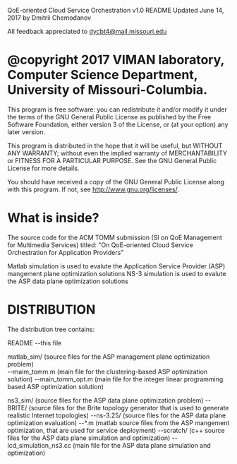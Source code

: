 QoE-oriented Cloud Service Orchestration  v1.0 README
Updated June 14, 2017 by Dmitrii Chemodanov

All feedback appreciated to dycbt4@mail.missouri.edu 

@copyright 2017 VIMAN laboratory, Computer Science Department, University of Missouri-Columbia.
=================
This program is free software: you can redistribute it and/or modify
it under the terms of the GNU General Public License as published by
the Free Software Foundation, either version 3 of the License, or
(at your option) any later version.

This program is distributed in the hope that it will be useful,
but WITHOUT ANY WARRANTY; without even the implied warranty of
MERCHANTABILITY or FITNESS FOR A PARTICULAR PURPOSE.  See the
GNU General Public License for more details.

You should have received a copy of the GNU General Public License
along with this program.  If not, see <http://www.gnu.org/licenses/>.

What is inside?
================
The source code for the ACM TOMM submission (SI on QoE Management for Multimedia Services) 
titled: "On QoE-oriented Cloud Service Orchestration for Application Providers"

Matlab simulation is used to evalute the Application Service Provider (ASP) mangement plane optimization solutions
NS-3 simulation is used to evalute the ASP data plane optimization solutions

DISTRIBUTION
================
The distribution tree contains: 

README
	--this file
    
matlab_sim/ (source files for the ASP management plane optimization problem)	
    --maim_tomm.m       (main file for the clustering-based ASP optimization solution)
    --main_tomm_opt.m   (main file for the integer linear programming based ASP optimization solution)
    
ns3_sim/ (source files for the ASP data plane optimization problem)
    --BRITE/   (source files for the Brite topology generator that is used to generate realistic Internet topologies)
    --ns-3.25/ (source files for the ASP data plane optimization evaluation)
        --*.m      (matlab source files from the ASP mangement optimization, that are used for service deployment)
        --scratch/ (c++ source files for the ASP data plane simulation and optimization)
            --lcd_simulation_ns3.cc (main file for the ASP data plane simulation and optimization)
